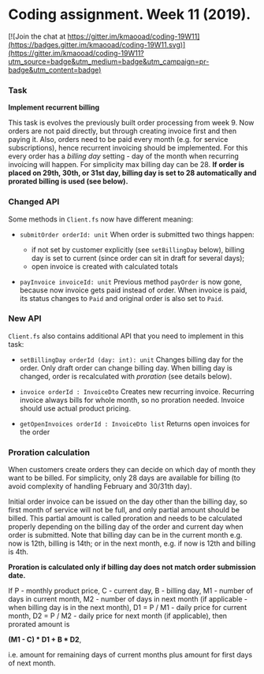 # Coding assignment. Week 11 (2019).

[![Join the chat at https://gitter.im/kmaooad/coding-19W11](https://badges.gitter.im/kmaooad/coding-19W11.svg)](https://gitter.im/kmaooad/coding-19W11?utm_source=badge&utm_medium=badge&utm_campaign=pr-badge&utm_content=badge)
<NEVER BUILT>

### Task

**Implement recurrent billing**

This task is evolves the previously built order processing from week 9. Now orders are not paid directly, but through creating invoice first and then paying it. Also, orders need to be paid every month (e.g. for service subscriptions), hence recurrent invoicing should be implemented. For this every order has a _billing day_ setting - day of the month when recurring invoicing will happen. For simplicity max billing day can be 28. **If order is placed on 29th, 30th, or 31st day, billing day is set to 28 automatically and prorated billing is used (see below).**

### Changed API
Some methods in `Client.fs` now have different meaning:

- `submitOrder orderId: unit` When order is submitted two things happen:
    - if not set by customer explicitly (see `setBillingDay` below), billing day is set to current (since order can sit in draft for several days);
    - open invoice is created with calculated totals

- `payInvoice invoiceId: unit` Previous method `payOrder` is now gone, because now invoice gets paid instead of order. When invoice is paid, its status changes to `Paid` and original order is also set to `Paid`.

### New API
`Client.fs` also contains additional API that you need to implement in this task:

- `setBillingDay orderId (day: int): unit` Changes billing day for the order. Only draft order can change billing day. When billing day is changed, order is recalculated with _proration_ (see details below).

- `invoice orderId : InvoiceDto` Creates new recurring invoice. Recurring invoice always bills for whole month, so no proration needed. Invoice should use actual product pricing.

- `getOpenInvoices orderId : InvoiceDto list` Returns open invoices for the order

### Proration calculation

When customers create orders they can decide on which day of month they want to be billed. For simplicity, only 28 days are available for billing (to avoid complexity of handling February and 30/31th day).

Initial order invoice can be issued on the day other than the billing day, so first month of service will not be full, and only partial amount should be billed. This partial amount is called proration and needs to be calculated properly depending on the billing day of the order and current day when order is submitted. Note that billing day can be in the current month e.g. now is 12th, billing is 14th; or in the next month, e.g. if now is 12th and billing is 4th.

**Proration is calculated only if billing day does not match order submission date.**

If P - monthly product price, C - current day, B - billing day, M1 - number of days in current month, M2 - number of days in next month (if applicable - when billing day is in the next month), D1 = P / M1 - daily price for current month, D2 = P / M2 - daily price for next month (if applicable), then prorated amount is 

**(M1 - C) * D1 + B * D2**,

i.e. amount for remaining days of current months plus amount for first days of next month.
